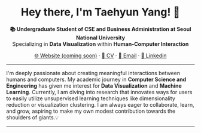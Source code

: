 <h1 align="center">Hey there, I'm Taehyun Yang! 👋</h1>

<p align="center">
  <strong>📚 Undergraduate Student of CSE and Business Administration at Seoul National University</strong>
  <br>
  Specializing in <strong>Data Visualization</strong> within <strong>Human-Computer Interaction</strong>
</p>

<p align="center">
  <a href="#">🌐 Website (coming soon)</a>
  ·
  <a href="https://github.com/taehyun2017330/CV/raw/main/Taehyun_CV.pdf">📄 CV</a>
  ·
  <a href="mailto:taehyun2017330@gmail.com">📩 Email</a>
   ·
  <a href="https://www.linkedin.com/in/%ED%83%9C%ED%98%84-%EC%96%91-055a4824a/">🔖 Linkedin</a>
  
</p>

---

I'm deeply passionate about creating meaningful interactions between humans and computers. My academic journey in **Computer Science and Engineering** has given me interest for **Data Visualization** and **Machine Learning**. Currently, I am diving into research that innovates ways for users to easily utilize unsupervised learning techniques like dimensionality reduction or visualization clustering. I am always eager to collaborate, learn, and grow, aspiring to make my own modest contribution towards the shoulders of giants.💡

---
